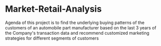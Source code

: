 # Market-Retail-Analysis
Agenda of this project is to find the underlying buying patterns of the customers of an automobile part manufacturer based on the last 3 years of the Company's transaction data and recommend customized marketing strategies for different segments of customers

